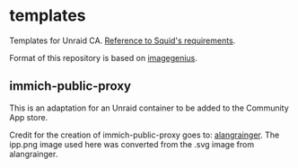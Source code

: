 # templates
Templates for Unraid CA. [Reference to Squid's requirements](https://forums.unraid.net/topic/57181-docker-faq/#comment-566084).

Format of this repository is based on [imagegenius](https://github.com/imagegenius/templates/tree/main).

## immich-public-proxy
This is an adaptation for an Unraid container to be added to the Community App store.

Credit for the creation of immich-public-proxy goes to:
[alangrainger](https://github.com/alangrainger/immich-public-proxy). The ipp.png image used here was converted from the .svg image from alangrainger.
